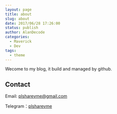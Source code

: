 ```yaml
---
layout: page
title: about
slug: about
date: 2017/06/28 17:26:00
status: publish
author: AlanDecode
categories: 
  - Maverick
  - Dev
tags: 
  - theme
---
```


Wecome to my blog, it build and managed by github.


## Contact

Email: plsharevme@gmail.com

Telegram：[plsharevme](https://t.me/plsharevme)
